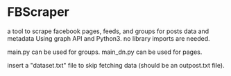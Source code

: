 # FBScraper
a tool to scrape facebook pages, feeds, and groups for posts data and metadata
Using graph API and Python3. no library imports are needed.


main.py can be used for groups.
main_dn.py can be used for pages.

insert a "dataset.txt" file to skip fetching data (should be an outpost.txt file).
